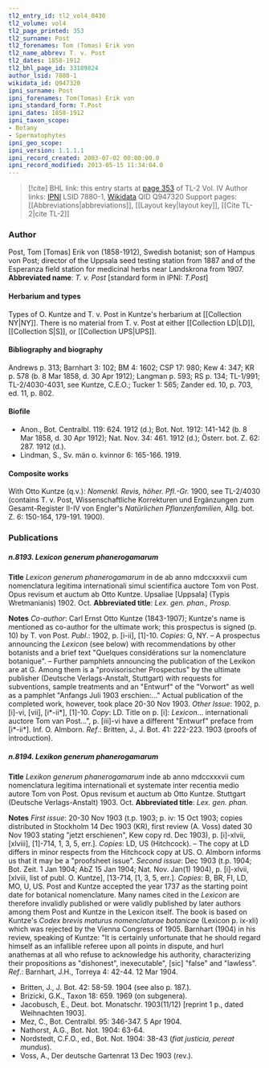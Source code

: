 ```yaml
---
tl2_entry_id: tl2_vol4_0430
tl2_volume: vol4
tl2_page_printed: 353
tl2_surname: Post
tl2_forenames: Tom (Tomas) Erik von
tl2_name_abbrev: T. v. Post
tl2_dates: 1858-1912
tl2_bhl_page_id: 33189824
author_lsid: 7880-1
wikidata_id: Q947320
ipni_surname: Post
ipni_forenames: Tom(Tomas) Erik von
ipni_standard_form: T.Post
ipni_dates: 1858-1912
ipni_taxon_scope: 
- Botany
- Spermatophytes
ipni_geo_scope: 
ipni_version: 1.1.1.1
ipni_record_created: 2003-07-02 00:00:00.0
ipni_record_modified: 2013-05-15 11:34:04.0
---
```


> [!cite] BHL link: this entry starts at [page 353](https://www.biodiversitylibrary.org/page/33189824) of TL-2 Vol. IV
> Author links: [IPNI](https://www.ipni.org/a/7880-1) LSID 7880-1, [Wikidata](https://www.wikidata.org/wiki/Q947320) QID Q947320
> Support pages: [[Abbreviations|abbreviations]], [[Layout key|layout key]], [[Cite TL-2|cite TL-2]]

### Author

Post, Tom \[Tomas\] Erik von (1858-1912), Swedish botanist; son of Hampus von Post; director of the Uppsala seed testing station from 1887 and of the Esperanza field station for medicinal herbs near Landskrona from 1907. 
**Abbreviated name**: *T. v. Post* \[standard form in IPNI: *T.Post*\]

#### Herbarium and types

Types of O. Kuntze and T. v. Post in Kuntze's herbarium at [[Collection NY|NY]]. There is no material from T. v. Post at either [[Collection LD|LD]], [[Collection S|S]], or [[Collection UPS|UPS]].

#### Bibliography and biography

Andrews p. 313; Barnhart 3: 102; BM 4: 1602; CSP 17: 980; Kew 4: 347; KR p. 578 (b. 8 Mar 1858, d. 30 Apr 1912); Langman p. 593; RS p. 134; TL-1/991; TL-2/4030-4031, see Kuntze, C.E.O.; Tucker 1: 565; Zander ed. 10, p. 703, ed. 11, p. 802.

#### Biofile

- Anon., Bot. Centralbl. 119: 624. 1912 (d.); Bot. Not. 1912: 141-142 (b. 8 Mar 1858, d. 30 Apr 1912); Nat. Nov. 34: 461. 1912 (d.); Österr. bot. Z. 62: 287. 1912 (d.).
- Lindman, S., Sv. män o. kvinnor 6: 165-166. 1919.

#### Composite works

With Otto Kuntze (q.v.): *Nomenkl. Revis, höher. Pfl.-Gr.* 1900, see TL-2/4030 (contains T. v. Post, Wissenschaftliche Korrekturen und Ergänzungen zum Gesamt-Register II-IV von Engler's *Natürlichen Pflanzenfamilien*, Allg. bot. Z. 6: 150-164, 179-191. 1900).

### Publications

##### n.8193. Lexicon generum phanerogamarum

**Title**
*Lexicon generum phanerogamarum* in de ab anno mdccxxxvii cum nomenclatura legitima internationali simul scientifica auctore Tom von Post. Opus revisum et auctum ab Otto Kuntze. Upsaliae \[Uppsala\] (Typis Wretmanianis) 1902. Oct.
**Abbreviated title**: *Lex. gen. phan., Prosp.*

**Notes**
*Co-author*: Carl Ernst Otto Kuntze (1843-1907); Kuntze's name is mentioned as co-author for the ultimate work; this prospectus is signed (p. 10) by T. von Post.
*Publ*.: 1902, p. \[i-ii\], \[1\]-10. *Copies*: G, NY. – A prospectus announcing the *Lexicon* (see below) with recommendations by other botanists and a brief text "Quelques considérations sur la nomenclature botanique". – Further pamphlets announcing the publication of the Lexikon are at G. Among them is a "provisorischer Prospectus" by the ultimate publisher (Deutsche Verlags-Anstalt, Stuttgart) with requests for subventions, sample treatments and an "Entwurf" of the "Vorwort" as well as a pamphlet "Anfangs Juli 1903 erschien:..." Actual publication of the completed work, however, took place 20-30 Nov 1903.
*Other Issue*: 1902, p. \[i\]-vi, \[vii\], \[i\*-ii\*\], \[1\]-10. *Copy*: LD. Title on p. \[i\]: *Lexicon*... internationali auctore Tom van Post...", p. \[iii\]-vi have a different "Entwurf" preface from \[i\*-ii\*\]. Inf. O. Almborn.
*Ref*.: Britten, J., J. Bot. 41: 222-223. 1903 (proofs of introduction).

##### n.8194. Lexikon generum phanerogamarum

**Title**
*Lexikon generum phanerogamarum* inde ab anno mdccxxxvii cum nomenclatura legitima internationali et systemate inter recentia medio autore Tom von Post. Opus revisum et auctum ab Otto Kuntze. Stuttgart (Deutsche Verlags-Anstalt) 1903. Oct.
**Abbreviated title**: *Lex. gen. phan.*

**Notes**
*First issue*: 20-30 Nov 1903 (t.p. 1903; p. iv: 15 Oct 1903; copies distributed in Stockholm 14 Dec 1903 (KR), first review (A. Voss) dated 30 Nov 1903 stating "jetzt erschienen", Kew copy rd. Dec 1903), p. \[i\]-xlvii, \[xlviii\], \[1\]-714, 1, 3, 5, err.\]. *Copies*: LD, US (Hitchcock). – The copy at LD differs in minor respects from the Hitchcock copy at US. O. Almborn informs us that it may be a "proofsheet issue".
*Second issue*: Dec 1903 (t.p. 1904; Bot. Zeit. 1 Jan 1904; AbZ 15 Jan 1904; Nat. Nov. Jan(1) 1904), p. \[i\]-xlvii, \[xlviii, list of publ. O. Kuntze\], \[13-714, \[1, 3, 5, err.\].
*Copies*: B, BR, FI, LD, MO, U, US.
Post and Kuntze accepted the year 1737 as the starting point date for botanical nomenclature. Many names cited in the *Lexicon* are therefore invalidly published or were validly published by later authors among them Post and Kuntze in the Lexicon itself.
The book is based on Kuntze's *Codex brevis maturus nomenclaturae botanicae* (Lexicon p. ix-xli) which was rejected by the Vienna Congress of 1905. Barnhart (1904) in his review, speaking of Kuntze: "It is certainly unfortunate that he should regard himself as an infallible referee upon all points in dispute, and hurl anathemas at all who refuse to acknowledge his authority, characterizing their propositions as "dishonest", inexecutable", \[sic\] "false" and "lawless".
*Ref*.: Barnhart, J.H., Torreya 4: 42-44. 12 Mar 1904.
- Britten, J., J. Bot. 42: 58-59. 1904 (see also p. 187.).
- Brizicki, G.K., Taxon 18: 659. 1969 (on subgenera).
- Jacobusch, E., Deut. bot. Monatschr. 1903(11/12) \[reprint 1 p., dated Weihnachten 1903\].
- Mez, C., Bot. Centralbl. 95: 346-347. 5 Apr 1904.
- Nathorst, A.G., Bot. Not. 1904: 63-64.
- Nordstedt, C.F.O., ed., Bot. Not. 1904: 38-43 (*fiat justicia, pereat mundus*).
- Voss, A., Der deutsche Gartenrat 13 Dec 1903 (rev.).

